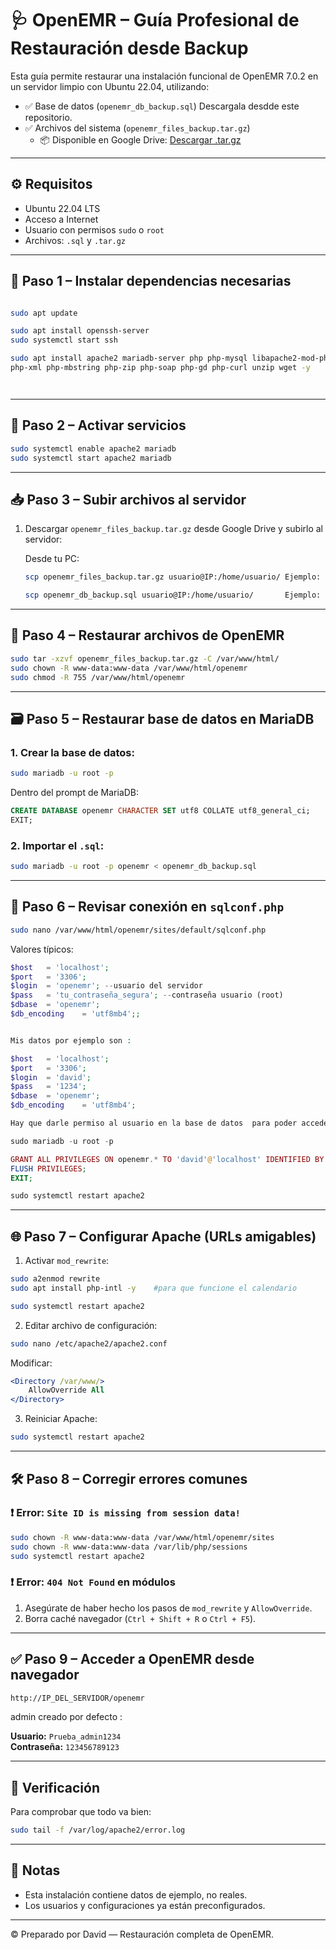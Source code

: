 # 🩺 OpenEMR – Guía Profesional de Restauración desde Backup

Esta guía permite restaurar una instalación funcional de OpenEMR 7.0.2 en un servidor limpio con Ubuntu 22.04, utilizando:

- ✅ Base de datos (`openemr_db_backup.sql`)
      Descargala desdde este repositorio.
- ✅ Archivos del sistema (`openemr_files_backup.tar.gz`)
  - 📦 Disponible en Google Drive:
    [Descargar .tar.gz](https://drive.google.com/file/d/1FE_8bLo5EdrwU17I5dC23uNpAUQT5Qax/view?usp=sharing)

---

## ⚙️ Requisitos

- Ubuntu 22.04 LTS
- Acceso a Internet
- Usuario con permisos `sudo` o `root`
- Archivos: `.sql` y `.tar.gz`

---

## 🧱 Paso 1 – Instalar dependencias necesarias

```bash

sudo apt update

sudo apt install openssh-server
sudo systemctl start ssh

sudo apt install apache2 mariadb-server php php-mysql libapache2-mod-php \
php-xml php-mbstring php-zip php-soap php-gd php-curl unzip wget -y




```

---

## 🧰 Paso 2 – Activar servicios

```bash
sudo systemctl enable apache2 mariadb
sudo systemctl start apache2 mariadb
```

---

## 📥 Paso 3 – Subir archivos al servidor

1. Descargar `openemr_files_backup.tar.gz` desde Google Drive y subirlo al servidor:

   Desde tu PC:

   ```bash
   scp openemr_files_backup.tar.gz usuario@IP:/home/usuario/ Ejemplo: scp C:\Users\Tu_usuario\Downloads\openemr_files_backup.tar.gz david@111.22.44.66:/home/david/

   scp openemr_db_backup.sql usuario@IP:/home/usuario/       Ejemplo: scp C:\Users\Tu_usuario\Downloads\openemr_db_backup.sql david@1111.22.44.66:/home/david/

   ```

---

## 📂 Paso 4 – Restaurar archivos de OpenEMR

```bash
sudo tar -xzvf openemr_files_backup.tar.gz -C /var/www/html/
sudo chown -R www-data:www-data /var/www/html/openemr
sudo chmod -R 755 /var/www/html/openemr
```

---

## 🗃️ Paso 5 – Restaurar base de datos en MariaDB

### 1. Crear la base de datos:

```bash
sudo mariadb -u root -p
```

Dentro del prompt de MariaDB:

```sql
CREATE DATABASE openemr CHARACTER SET utf8 COLLATE utf8_general_ci;
EXIT;
```

### 2. Importar el `.sql`:

```bash
sudo mariadb -u root -p openemr < openemr_db_backup.sql
```

---

## 🔧 Paso 6 – Revisar conexión en `sqlconf.php`

```bash
sudo nano /var/www/html/openemr/sites/default/sqlconf.php
```

Valores típicos:

```php
$host   = 'localhost';
$port   = '3306';
$login  = 'openemr'; --usuario del servidor
$pass   = 'tu_contraseña_segura'; --contraseña usuario (root)
$dbase  = 'openemr';
$db_encoding    = 'utf8mb4';;


Mis datos por ejemplo son :

$host   = 'localhost';
$port   = '3306';
$login  = 'david';
$pass   = '1234';
$dbase  = 'openemr';
$db_encoding    = 'utf8mb4';

Hay que darle permiso al usuario en la base de datos  para poder acceder 

sudo mariadb -u root -p

GRANT ALL PRIVILEGES ON openemr.* TO 'david'@'localhost' IDENTIFIED BY '1234';
FLUSH PRIVILEGES;
EXIT;

sudo systemctl restart apache2

```

---

## 🌐 Paso 7 – Configurar Apache (URLs amigables)

1. Activar `mod_rewrite`:

```bash
sudo a2enmod rewrite
sudo apt install php-intl -y    #para que funcione el calendario

sudo systemctl restart apache2
```

2. Editar archivo de configuración:

```bash
sudo nano /etc/apache2/apache2.conf
```

Modificar:

```apache
<Directory /var/www/>
    AllowOverride All
</Directory>
```

3. Reiniciar Apache:

```bash
sudo systemctl restart apache2
```

---

## 🛠️ Paso 8 – Corregir errores comunes

### ❗ Error: `Site ID is missing from session data!`

```bash
sudo chown -R www-data:www-data /var/www/html/openemr/sites
sudo chown -R www-data:www-data /var/lib/php/sessions
sudo systemctl restart apache2
```

### ❗ Error: `404 Not Found` en módulos

1. Asegúrate de haber hecho los pasos de `mod_rewrite` y `AllowOverride`.
2. Borra caché navegador (`Ctrl + Shift + R` o `Ctrl + F5`).

---

## ✅ Paso 9 – Acceder a OpenEMR desde navegador

```bash
http://IP_DEL_SERVIDOR/openemr
```
admin creado por defecto :

**Usuario:** `Prueba_admin1234`  
**Contraseña:** `123456789123`

---

## 🧪 Verificación

Para comprobar que todo va bien:

```bash
sudo tail -f /var/log/apache2/error.log
```

---

## 📌 Notas

- Esta instalación contiene datos de ejemplo, no reales.
- Los usuarios y configuraciones ya están preconfigurados.

---

© Preparado por David — Restauración completa de OpenEMR.